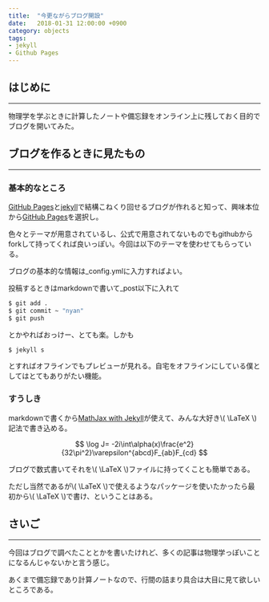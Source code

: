 ```yaml
---
title:  "今更ながらブログ開設"
date:   2018-01-31 12:00:00 +0900
category: objects
tags:
- jekyll
- Github Pages
---
```


## はじめに
------------

物理学を学ぶときに計算したノートや備忘録をオンライン上に残しておく目的でブログを開いてみた。


## ブログを作るときに見たもの
------------

### 基本的なところ
[GitHub Pages](https://pages.github.com/)と[jekyll](https://jekyllrb.com/)で結構こねくり回せるブログが作れると知って、興味本位から[GitHub Pages](https://pages.github.com/)を選択し。

色々とテーマが用意されているし、公式で用意されてないものでもgithubからforkして持ってくれば良いっぽい。今回は以下のテーマを使わせてもらっている。

<div class="github-widget" data-repo="niklasbuschmann/contrast"></div>

ブログの基本的な情報は\_config.ymlに入力すればよい。

投稿するときはmarkdownで書いて\_post以下に入れて
```bash
$ git add .
$ git commit ~ "nyan"
$ git push
```
とかやればおっけー、とても楽。しかも

```bash
$ jekyll s
```
とすればオフラインでもプレビューが見れる。自宅をオフラインにしている僕としてはとてもありがたい機能。

### すうしき

markdownで書くから[MathJax with Jekyll](http://gastonsanchez.com/opinion/2014/02/16/Mathjax-with-jekyll/)が使えて、みんな大好き\\( \LaTeX \\) 記法で書き込める。

$$ \log J= -2i\int\alpha(x)\frac{e^2}{32\pi^2}\varepsilon^{abcd}F_{ab}F_{cd} $$

ブログで数式書いてそれを\\( \LaTeX \\)ファイルに持ってくことも簡単である。

ただし当然であるが\\( \LaTeX \\)で使えるようなパッケージを使いたかったら最初から\\( \LaTeX \\)で書け、ということはある。

## さいご
-----------

今回はブログで調べたこととかを書いたけれど、多くの記事は物理学っぽいことになるんじゃないかと言う感じ。

あくまで備忘録であり計算ノートなので、行間の詰まり具合は大目に見て欲しいところである。
